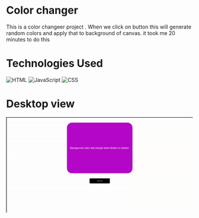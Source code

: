 # Color changer

This is a color changeer project . When we click on button this will generate random colors and apply that to background of canvas.
it took me 20 minutes to do this

# Technologies Used
![HTML](https://img.shields.io/badge/-HTML-brightgreen) 
![JavaScript](https://img.shields.io/badge/-javaScript-yellow ) 
![CSS](https://img.shields.io/badge/CSS-green ) 

# Desktop view

![Desktopview](/Image/colorchanger.gif) 